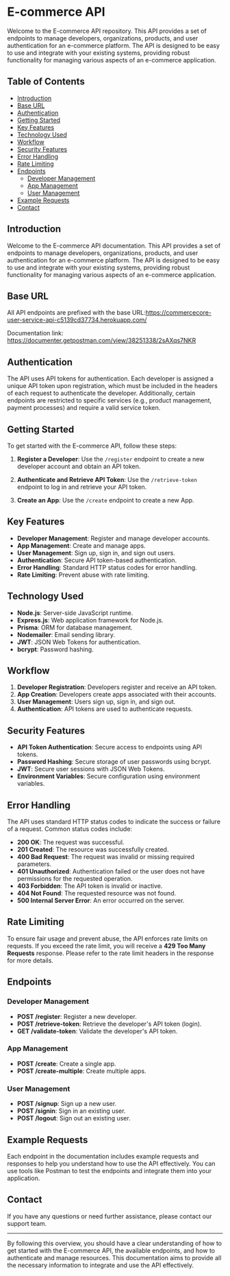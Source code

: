 # E-commerce API

Welcome to the E-commerce API repository. This API provides a set of endpoints to manage developers, organizations, products, and user authentication for an e-commerce platform. The API is designed to be easy to use and integrate with your existing systems, providing robust functionality for managing various aspects of an e-commerce application.

## Table of Contents

- [Introduction](#introduction)
- [Base URL](#base-url)
- [Authentication](#authentication)
- [Getting Started](#getting-started)
- [Key Features](#key-features)
- [Technology Used](#technology-used)
- [Workflow](#workflow)
- [Security Features](#security-features)
- [Error Handling](#error-handling)
- [Rate Limiting](#rate-limiting)
- [Endpoints](#endpoints)
  - [Developer Management](#developer-management)
  - [App Management](#app-management)
  - [User Management](#user-management)
- [Example Requests](#example-requests)
- [Contact](#contact)

## Introduction

Welcome to the E-commerce API documentation. This API provides a set of endpoints to manage developers, organizations, products, and user authentication for an e-commerce platform. The API is designed to be easy to use and integrate with your existing systems, providing robust functionality for managing various aspects of an e-commerce application.

## Base URL

All API endpoints are prefixed with the base URL:https://commercecore-user-service-api-c5139cd37734.herokuapp.com/

Documentation link: https://documenter.getpostman.com/view/38251338/2sAXqs7NKR


## Authentication

The API uses API tokens for authentication. Each developer is assigned a unique API token upon registration, which must be included in the headers of each request to authenticate the developer. Additionally, certain endpoints are restricted to specific services (e.g., product management, payment processes) and require a valid service token.

## Getting Started

To get started with the E-commerce API, follow these steps:

1. **Register a Developer**:
   Use the `/register` endpoint to create a new developer account and obtain an API token.

2. **Authenticate and Retrieve API Token**:
   Use the `/retrieve-token` endpoint to log in and retrieve your API token.

3. **Create an App**:
   Use the `/create` endpoint to create a new App.

## Key Features

- **Developer Management**: Register and manage developer accounts.
- **App Management**: Create and manage apps.
- **User Management**: Sign up, sign in, and sign out users.
- **Authentication**: Secure API token-based authentication.
- **Error Handling**: Standard HTTP status codes for error handling.
- **Rate Limiting**: Prevent abuse with rate limiting.

## Technology Used

- **Node.js**: Server-side JavaScript runtime.
- **Express.js**: Web application framework for Node.js.
- **Prisma**: ORM for database management.
- **Nodemailer**: Email sending library.
- **JWT**: JSON Web Tokens for authentication.
- **bcrypt**: Password hashing.

## Workflow

1. **Developer Registration**: Developers register and receive an API token.
2. **App Creation**: Developers create apps associated with their accounts.
3. **User Management**: Users sign up, sign in, and sign out.
4. **Authentication**: API tokens are used to authenticate requests.

## Security Features

- **API Token Authentication**: Secure access to endpoints using API tokens.
- **Password Hashing**: Secure storage of user passwords using bcrypt.
- **JWT**: Secure user sessions with JSON Web Tokens.
- **Environment Variables**: Secure configuration using environment variables.

## Error Handling

The API uses standard HTTP status codes to indicate the success or failure of a request. Common status codes include:
- **200 OK**: The request was successful.
- **201 Created**: The resource was successfully created.
- **400 Bad Request**: The request was invalid or missing required parameters.
- **401 Unauthorized**: Authentication failed or the user does not have permissions for the requested operation.
- **403 Forbidden**: The API token is invalid or inactive.
- **404 Not Found**: The requested resource was not found.
- **500 Internal Server Error**: An error occurred on the server.

## Rate Limiting

To ensure fair usage and prevent abuse, the API enforces rate limits on requests. If you exceed the rate limit, you will receive a **429 Too Many Requests** response. Please refer to the rate limit headers in the response for more details.

## Endpoints

### Developer Management

- **POST /register**: Register a new developer.
- **POST /retrieve-token**: Retrieve the developer's API token (login).
- **GET /validate-token**: Validate the developer's API token.

### App Management

- **POST /create**: Create a single app.
- **POST /create-multiple**: Create multiple apps.

### User Management

- **POST /signup**: Sign up a new user.
- **POST /signin**: Sign in an existing user.
- **POST /logout**: Sign out an existing user.

## Example Requests

Each endpoint in the documentation includes example requests and responses to help you understand how to use the API effectively. You can use tools like Postman to test the endpoints and integrate them into your application.

## Contact

If you have any questions or need further assistance, please contact our support team.

---

By following this overview, you should have a clear understanding of how to get started with the E-commerce API, the available endpoints, and how to authenticate and manage resources. This documentation aims to provide all the necessary information to integrate and use the API effectively.
